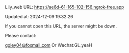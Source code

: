 Lily_web URL: https://ae6d-61-165-102-156.ngrok-free.app

Updated at: 2024-12-09 19:32:26

If you cannot open this URL, the server might be down.

Please contact: 

goley04@foxmail.com Or Wechat:GL_yeaH